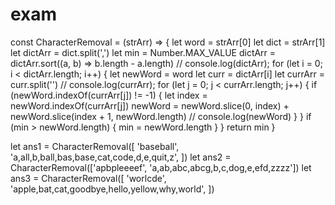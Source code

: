 # exam


const CharacterRemoval = (strArr) => {
	let word = strArr[0]
	let dict = strArr[1]
	let dictArr = dict.split(',')
	let min = Number.MAX_VALUE
	dictArr = dictArr.sort((a, b) => b.length - a.length)
	// console.log(dictArr);
	for (let i = 0; i < dictArr.length; i++) {
		let newWord = word
		let curr = dictArr[i]
		let currArr = curr.split('')
		// console.log(currArr);
		for (let j = 0; j < currArr.length; j++) {
			if (newWord.indexOf(currArr[j]) != -1) {
				let index = newWord.indexOf(currArr[j])
				newWord =
					newWord.slice(0, index) + newWord.slice(index + 1, newWord.length)
				// console.log(newWord)
			}
		}
		if (min > newWord.length) {
			min = newWord.length
		}
	}
	return min
}

let ans1 = CharacterRemoval([
	'baseball',
	'a,all,b,ball,bas,base,cat,code,d,e,quit,z',
])
let ans2 = CharacterRemoval(['apbpleeeef', 'a,ab,abc,abcg,b,c,dog,e,efd,zzzz'])
let ans3 = CharacterRemoval([
	'worlcde',
	'apple,bat,cat,goodbye,hello,yellow,why,world',
])